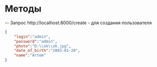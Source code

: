 # Методы

-- Запрос http://localhost:8000/create - для создания пользователя
```json
{
    "login":"admin",
    "password":"admin",
    "photo":"D:\\ok\\ok.jpg",
    "date_of_birth":"2003-01-20",
    "name":"Artem"
}
```

